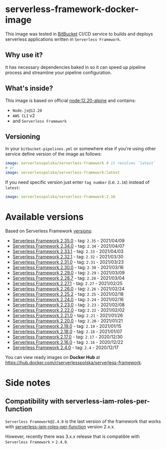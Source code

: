 # serverless-framework-docker-image

This image was tested in [BitBucket](https://bitbucket.org) CI/CD service to builds and deploys serverless applications written in `Serverless Framework`.

## Why use it?

It has necessary dependencies baked in so it can speed up pipeline process and streamline your pipeline configuration.

## What's inside?
This image is based on official [node:12.20-alpine](https://hub.docker.com/_/node) and contains:

* `Node.js@12.20`
* `AWS CLI` v2
* and `Serverless Framework`

## Versioning
In your `bitbucket-pipelines.yml` or somewhere else if you're using other service define version of the image as follows:

```YAML
image: serverlesspolska/serverless-framework # it resolves `latest`
# or
image: serverlesspolska/serverless-framework:latest
```

If you need specific version just enter `tag number` (i.e. `2.16`) instead of `latest`:
```YAML
image: serverlesspolska/serverless-framework:2.16

```

# Available versions

Based on Serverless Framework [versions](https://github.com/serverless/serverless/releases):

* [Serverless Framework 2.35.0](https://github.com/serverless/serverless/releases/tag/v2.35.0) - tag: `2.35` - 2021/04/09
* [Serverless Framework 2.34.0](https://github.com/serverless/serverless/releases/tag/v2.34.0) - tag: `2.34` - 2021/04/07
* [Serverless Framework 2.33.1](https://github.com/serverless/serverless/releases/tag/v2.33.1) - tag: `2.33` - 2021/04/03
* [Serverless Framework 2.32.1](https://github.com/serverless/serverless/releases/tag/v2.32.1) - tag: `2.32` - 2021/03/30
* [Serverless Framework 2.31.0](https://github.com/serverless/serverless/releases/tag/v2.31.0) - tag: `2.31` - 2021/03/23
* [Serverless Framework 2.30.0](https://github.com/serverless/serverless/releases/tag/2.30.0) - tag: `2.30` - 2021/03/16
* [Serverless Framework 2.29.0](https://github.com/serverless/serverless/releases/tag/2.29.0) - tag: `2.29` - 2021/03/09
* [Serverless Framework 2.28.7](https://github.com/serverless/serverless/releases/tag/2.28.0) - tag: `2.28` - 2021/03/04
* [Serverless Framework 2.27.1](https://github.com/serverless/serverless/releases/tag/2.27.0) - tag: `2.27` - 2021/02/25
* [Serverless Framework 2.26.0](https://github.com/serverless/serverless/releases/tag/2.26.0) - tag: `2.26` - 2021/02/24
* [Serverless Framework 2.25.2](https://github.com/serverless/serverless/releases/tag/2.25.0) - tag: `2.25` - 2021/02/18
* [Serverless Framework 2.24.0](https://github.com/serverless/serverless/releases/tag/2.24.0) - tag: `2.24` - 2021/02/16
* [Serverless Framework 2.23.0](https://github.com/serverless/serverless/releases/tag/2.23.0) - tag: `2.23` - 2021/02/08
* [Serverless Framework 2.22.0](https://github.com/serverless/serverless/releases/tag/2.22.0) - tag: `2.22` - 2021/02/02
* [Serverless Framework 2.21.0](https://github.com/serverless/serverless/releases/tag/2.21.0) - tag: `2.21` - 2021/01/26
* [Serverless Framework 2.20.0](https://github.com/serverless/serverless/releases/tag/2.20.0) - tag: `2.20` - 2021/01/21
* [Serverless Framework 2.19.0](https://github.com/serverless/serverless/releases/tag/2.19.0) - tag: `2.19` - 2021/01/15
* [Serverless Framework 2.18.0](https://github.com/serverless/serverless/releases/tag/2.18.0) - tag: `2.18` - 2021/01/07
* [Serverless Framework 2.17.0](https://github.com/serverless/serverless/releases/tag/2.17.0) - tag: `2.17` - 2020/12/30
* [Serverless Framework 2.16.0](https://github.com/serverless/serverless/releases/tag/2.16.0) - tag: `2.16` - 2020/12/22
* [Serverless Framework 2.4.0](https://github.com/serverless/serverless/releases/tag/2.4.0) - tag: `2.4` - 2020/12/17

You can view ready images on **Docker Hub** at https://hub.docker.com/r/serverlesspolska/serverless-framework.


# Side notes
## Compatibility with serverless-iam-roles-per-function

`Serverless Framework@2.4.0` is the last version of the framework that works with [serverless-iam-roles-per-function](https://github.com/functionalone/serverless-iam-roles-per-function) version 2.x.x. 

However, recently there was 3.x.x release that is compatible with `Serverless Framework` > `2.4.0`.

